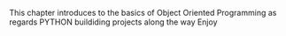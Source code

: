 This chapter introduces to the basics  of Object Oriented Programming  as regards PYTHON  buildiding projects along the way
Enjoy